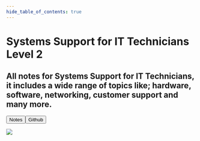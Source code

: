 ```yaml
---
hide_table_of_contents: true
---
```


<h1 className="big"> Systems Support for <strong className="blue">IT Technicians</strong> Level 2</h1>

<h2 className="small"> All notes for Systems Support for <strong className="blue">IT Technicians,</strong> it includes a wide range of topics like; hardware, software, networking, customer support and many more.</h2>

<centre><button className="button1">Notes</button><button className="button2"> Github</button></centre>

![](/img/computer.png)